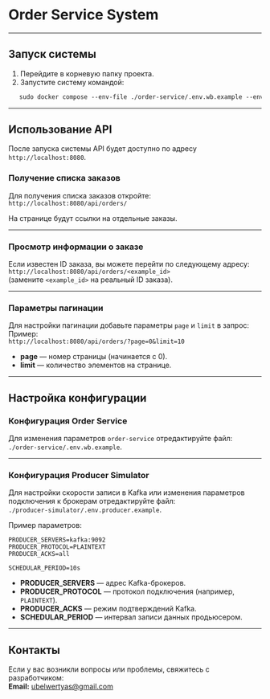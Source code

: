# Order Service System

---

## Запуск системы

1. Перейдите в корневую папку проекта.
2. Запустите систему командой:  
```markdown
   sudo docker compose --env-file ./order-service/.env.wb.example --env-file ./producer-simulator/.env.producer.example up
   ```

---

## Использование API

После запуска системы API будет доступно по адресу `http://localhost:8080`.

### Получение списка заказов

Для получения списка заказов откройте:  
`http://localhost:8080/api/orders/`

На странице будут ссылки на отдельные заказы.

---

### Просмотр информации о заказе

Если известен ID заказа, вы можете перейти по следующему адресу:  
`http://localhost:8080/api/orders/<example_id>`  
(замените `<example_id>` на реальный ID заказа).

---

### Параметры пагинации

Для настройки пагинации добавьте параметры `page` и `limit` в запрос:  
Пример:  
`http://localhost:8080/api/orders/?page=0&limit=10`

- **page** — номер страницы (начинается с 0).  
- **limit** — количество элементов на странице.

---

## Настройка конфигурации

### Конфигурация Order Service

Для изменения параметров `order-service` отредактируйте файл:  
`./order-service/.env.wb.example`.

---

### Конфигурация Producer Simulator

Для настройки скорости записи в Kafka или изменения параметров подключения к брокерам отредактируйте файл:  
`./producer-simulator/.env.producer.example`.  

Пример параметров:

```env
PRODUCER_SERVERS=kafka:9092
PRODUCER_PROTOCOL=PLAINTEXT
PRODUCER_ACKS=all

SCHEDULAR_PERIOD=10s
```

- **PRODUCER_SERVERS** — адрес Kafka-брокеров.  
- **PRODUCER_PROTOCOL** — протокол подключения (например, `PLAINTEXT`).  
- **PRODUCER_ACKS** — режим подтверждений Kafka.  
- **SCHEDULAR_PERIOD** — интервал записи данных продьюсером.

---

## Контакты

Если у вас возникли вопросы или проблемы, свяжитесь с разработчиком:  
**Email:** ubelwertyas@gmail.com
```